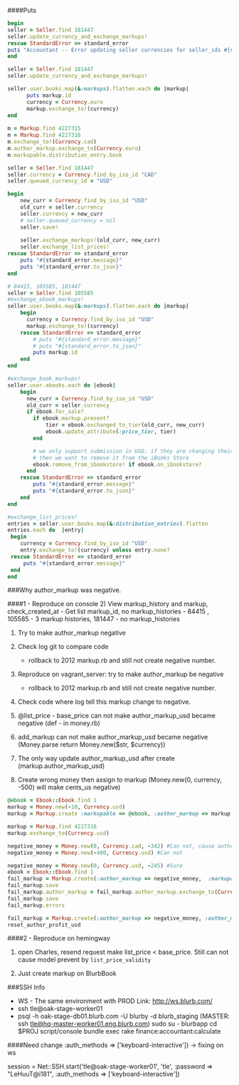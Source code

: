 ####Puts 
```ruby
begin    
seller = Seller.find 181447
seller.update_currency_and_exchange_markups!
rescue StandardError => standard_error 
puts "Accountant -- Error updating seller currencies for seller_ids #{standard_error.message}"
end   
````

```ruby
seller = Seller.find 181447
seller.update_currency_and_exchange_markups!

seller.user.books.map(&:markups).flatten.each do |markup|
      puts markup.id
      currency = Currency.euro
      markup.exchange_to!(currency)
end
    
m = Markup.find 4227315
m = Markup.find 4227316
m.exchange_to!(Currency.cad)    
m.author_markup.exchange_to(Currency.euro)
m.markupable.distribution_entry.book

seller = Seller.find 181447
seller.currency = Currency.find_by_iso_id "CAD"
seller.queued_currency_id = "USD"

begin
    new_curr = Currency.find_by_iso_id "USD"
    old_curr = seller.currency
    seller.currency = new_curr
    # seller.queued_currency = nil
    seller.save!
     
    seller.exchange_markups!(old_curr, new_curr)
    seller.exchange_list_prices!
rescue StandardError => standard_error
    puts "#{standard_error.message}"
    puts "#{standard_error.to_json}"
end

# 84415, 105585, 181447
seller = Seller.find 105585
#exchange_ebook_markups!
seller.user.books.map(&:markups).flatten.each do |markup|
    begin
      currency = Currency.find_by_iso_id "USD"
      markup.exchange_to!(currency)
    rescue StandardError => standard_error
        # puts "#{standard_error.message}"
        # puts "#{standard_error.to_json}"
        puts markup.id
    end
end

#exchange_book_markups!
seller.user.ebooks.each do |ebook|
    begin
      new_curr = Currency.find_by_iso_id "USD"
      old_curr = seller.currency
      if ebook.for_sale?
        if ebook.markup.present?
            tier = ebook.exchanged_to_tier(old_curr, new_curr)
            ebook.update_attribute(:price_tier, tier)
        end

        # we only support submission in USD. if they are changing their currency
        # then we want to remove it from the iBooks Store
        ebook.remove_from_ibookstore! if ebook.on_ibookstore?
      end    
    rescue StandardError => standard_error
        puts "#{standard_error.message}"
        puts "#{standard_error.to_json}"
    end
end

#exchange_list_prices!
entries = seller.user.books.map(&:distribution_entries).flatten
entries.each do  |entry|
 begin
    currency = Currency.find_by_iso_id "USD"
    entry.exchange_to!(currency) unless entry.none?
 rescue StandardError => standard_error
     puts "#{standard_error.message}"
 end  
end

```

###Why author_markup was negative.

####1 - Reproduce on console
2) View markup_history and markup, check_created_at
    - Get list markup_id, no markup_histories
    - 84415 , 105585 - 3 markup histories, 181447 - no markup_histories
1) Try to make author_markup negative
3) Check log git to compare code
    - rollback to 2012 markup.rb and still not create negative number.
4) Reproduce on vagrant_server: try to make author_markup be negative
    - rollback to 2012 markup.rb and still not create negative number.
5) Check code where log tell this markup change to negative.

6) @list_price - base_price can not make author_markup_usd became negative (def - in money.rb)
7) add_markup can not make author_markup_usd became negative (Money.parse return Money.new($str, $currency))
8) The only way update author_markup_usd after create (markup.author_markup_usd)
9) Create wrong money then assign to markup (Money.new(0, currency, -500) will make cents_us negative)

```ruby
@ebook = Ebook::Ebook.find 1
markup = Money.new(-10, Currency.usd)
markup = Markup.create :markupable => @ebook, :author_markup => markup

markup = Markup.find 4227316
markup.exchange_to(Currency.usd)

negative_money = Money.new(0, Currency.cad, -342) #Can not, cause author_markup_usd is 1
negative_money = Money.new(-400, Currency.usd) #Can not

negative_money = Money.new(0, Currency.usd, -245) #Sure
ebook = Ebook::Ebook.find 1
fail_markup = Markup.create(:author_markup => negative_money,  :markupable => ebook)
fail_markup.save
fail_markup.author_markup = fail_markup.author_markup.exchange_to(Currency.cad)
fail_markup.save
fail_markup.errors

fail_markup = Markup.create(:author_markup => negative_money, :author_markup_usd => negative_money, :markupable => ebook)
reset_author_profit_usd

```

####2 - Reproduce on hemingway

1) open Charles, resend request make list_price < base_price. Still can not cause model prevent by `list_price_validity`

2) Just create markup on BlurbBook

###SSH Info
- WS - The same environment with PROD Link: http://ws.blurb.com/
- ssh tle@oak-stage-worker01
- psql -h  oak-stage-db01.blurb.com -U blurby  -d blurb_staging
(MASTER: ssh tle@hq-master-worker01.eng.blurb.com)
sudo su - blurbapp
cd $PROJ
script/console
bundle exec rake finance:accountant:calculate

####Need change
:auth_methods => ['keyboard-interactive']) -> fixing on ws

session = Net::SSH.start('tle@oak-stage-worker01', 'tle', :password => "LeHuuT@i181", :auth_methods => ['keyboard-interactive'])